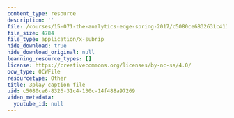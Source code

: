 ```yaml
---
content_type: resource
description: ''
file: /courses/15-071-the-analytics-edge-spring-2017/c5080ce6832631c4130c14f488a97269_pelPpuYUAho.srt
file_size: 4784
file_type: application/x-subrip
hide_download: true
hide_download_original: null
learning_resource_types: []
license: https://creativecommons.org/licenses/by-nc-sa/4.0/
ocw_type: OCWFile
resourcetype: Other
title: 3play caption file
uid: c5080ce6-8326-31c4-130c-14f488a97269
video_metadata:
  youtube_id: null
---
```

